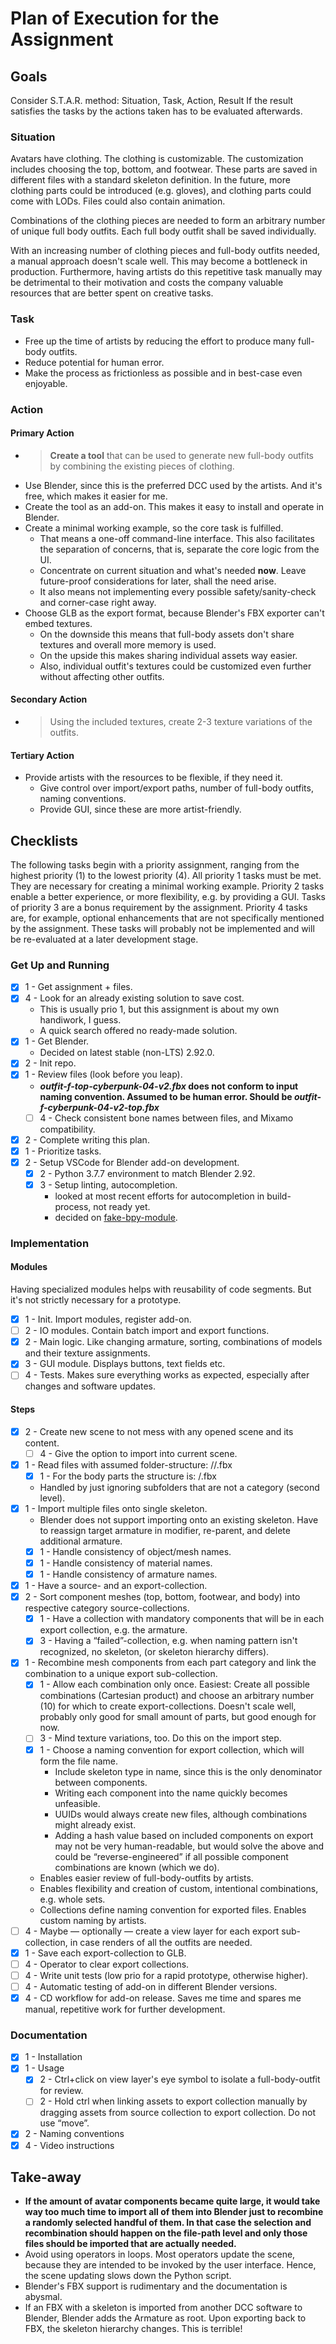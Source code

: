 # Plan of Execution for the Assignment

## Goals

Consider S.T.A.R. method: Situation, Task, Action, Result
If the result satisfies the tasks by the actions taken has to be evaluated afterwards.

### Situation

Avatars have clothing.
The clothing is customizable.
The customization includes choosing the top, bottom, and footwear.
These parts are saved in different files with a standard skeleton definition.
In the future, more clothing parts could be introduced (e.g. gloves), and clothing parts could come with LODs.
Files could also contain animation.

Combinations of the clothing pieces are needed to form an arbitrary number of unique full body outfits.
Each full body outfit shall be saved individually.

With an increasing number of clothing pieces and full-body outfits needed, a manual approach doesn't scale well.
This may become a bottleneck in production.
Furthermore, having artists do this repetitive task manually may be detrimental to their motivation and costs the company valuable resources that are better spent on creative tasks.

### Task

- Free up the time of artists by reducing the effort to produce many full-body outfits.
- Reduce potential for human error.
- Make the process as frictionless as possible and in best-case even enjoyable.

### Action

#### Primary Action

- > **Create a tool** that can be used to generate new full-body outfits by combining the existing pieces of clothing.
- Use Blender, since this is the preferred DCC used by the artists. And it's free, which makes it easier for me.
- Create the tool as an add-on. This makes it easy to install and operate in Blender.
- Create a minimal working example, so the core task is fulfilled.
  - That means a one-off command-line interface. This also facilitates the separation of concerns, that is, separate the core logic from the UI.
  - Concentrate on current situation and what's needed **now**. Leave future-proof considerations for later, shall the need arise.
  - It also means not implementing every possible safety/sanity-check and corner-case right away.
- Choose GLB as the export format, because Blender's FBX exporter can't embed textures.
  - On the downside this means that full-body assets don't share textures and overall more memory is used.
  - On the upside this makes sharing individual assets way easier.
  - Also, individual outfit's textures could be customized even further without affecting other outfits.

#### Secondary Action

- > Using the included textures, create 2-3 texture variations of the outfits.

#### Tertiary Action

- Provide artists with the resources to be flexible, if they need it.
  - Give control over import/export paths, number of full-body outfits, naming conventions.
  - Provide GUI, since these are more artist-friendly.

## Checklists

The following tasks begin with a priority assignment, ranging from the highest priority (1) to the lowest priority (4).
All priority 1 tasks must be met. They are necessary for creating a minimal working example.
Priority 2 tasks enable a better experience, or more flexibility, e.g. by providing a GUI.
Tasks of priority 3 are a bonus requirement by the assignment.
Priority 4 tasks are, for example, optional enhancements that are not specifically mentioned by the assignment. These tasks will probably not be implemented and will be re-evaluated at a later development stage.

### Get Up and Running

- [x] 1 - Get assignment + files.
- [x] 4 - Look for an already existing solution to save cost.
  - This is usually prio 1, but this assignment is about my own handiwork, I guess.
  - A quick search offered no ready-made solution.
- [x] 1 - Get Blender.
  - Decided on latest stable (non-LTS) 2.92.0.
- [x] 2 - Init repo.
- [x] 1 - Review files (look before you leap).
  - **_outfit-f-top-cyberpunk-04-v2.fbx_ does not conform to input naming convention. Assumed to be human error. Should be _outfit-f-cyberpunk-04-v2-top.fbx_**
  - [ ] 4 - Check consistent bone names between files, and Mixamo compatibility.
- [x] 2 - Complete writing this plan.
- [x] 1 - Prioritize tasks.
- [x] 2 - Setup VSCode for Blender add-on development.
  - [x] 2 - Python 3.7.7 environment to match Blender 2.92.
  - [x] 3 - Setup linting, autocompletion.
    - looked at most recent efforts for autocompletion in build-process, not ready yet.
    - decided on [fake-bpy-module](https://github.com/nutti/fake-bpy-module).

### Implementation

#### Modules

Having specialized modules helps with reusability of code segments. But it's not strictly necessary for a prototype.

- [x] 1 - Init. Import modules, register add-on.
- [ ] 2 - IO modules. Contain batch import and export functions.
- [x] 2 - Main logic. Like changing armature, sorting, combinations of models and their texture assignments.
- [x] 3 - GUI module. Displays buttons, text fields etc.
- [ ] 4 - Tests. Makes sure everything works as expected, especially after changes and software updates.

#### Steps

- [x] 2 - Create new scene to not mess with any opened scene and its content.
  - [ ] 4 - Give the option to import into current scene.
- [x] 1 - Read files with assumed folder-structure: <part category>/<part>/<part>.fbx
  - [x] 1 - For the body parts the structure is: <part category>/<part>.fbx
  - Handled by just ignoring subfolders that are not a category (second level).
- [x] 1 - Import multiple files onto single skeleton.
  - Blender does not support importing onto an existing skeleton. Have to reassign target armature in modifier, re-parent, and delete additional armature.
  - [x] 1 - Handle consistency of object/mesh names.
  - [x] 1 - Handle consistency of material names.
  - [x] 1 - Handle consistency of armature names.
- [x] 1 - Have a source- and an export-collection.
- [x] 2 - Sort component meshes (top, bottom, footwear, and body) into respective category source-collections.
  - [x] 1 - Have a collection with mandatory components that will be in each export collection, e.g. the armature.
  - [x] 3 - Having a “failed”-collection, e.g. when naming pattern isn't recognized, no skeleton, (or skeleton hierarchy differs).
- [x] 1 - Recombine mesh components from each part category and link the combination to a unique export sub-collection.
  - [x] 1 - Allow each combination only once. Easiest: Create all possible combinations (Cartesian product) and choose an arbitrary number (10) for which to create export-collections. Doesn't scale well, probably only good for small amount of parts, but good enough for now.
  - [ ] 3 - Mind texture variations, too. Do this on the import step.
  - [x] 1 - Choose a naming convention for export collection, which will form the file name.
    - Include skeleton type in name, since this is the only denominator between components.
    - Writing each component into the name quickly becomes unfeasible.
    - UUIDs would always create new files, although combinations might already exist.
    - Adding a hash value based on included components on export may not be very human-readable, but would solve the above and could be “reverse-engineered” if all possible component combinations are known (which we do).
  - Enables easier review of full-body-outfits by artists.
  - Enables flexibility and creation of custom, intentional combinations, e.g. whole sets.
  - Collections define naming convention for exported files. Enables custom naming by artists.
- [ ] 4 - Maybe — optionally — create a view layer for each export sub-collection, in case renders of all the outfits are needed.
- [x] 1 - Save each export-collection to GLB.
- [ ] 4 - Operator to clear export collections.
- [ ] 4 - Write unit tests (low prio for a rapid prototype, otherwise higher).
- [ ] 4 - Automatic testing of add-on in different Blender versions.
- [x] 4 - CD workflow for add-on release. Saves me time and spares me manual, repetitive work for further development.
  
### Documentation

- [x] 1 - Installation
- [x] 1 - Usage
  - [x] 2 - Ctrl+click on view layer's eye symbol to isolate a full-body-outfit for review.
  - [ ] 2 - Hold ctrl when linking assets to export collection manually by dragging assets from source collection to export collection. Do not use “move”.
- [x] 2 - Naming conventions
- [x] 4 - Video instructions

## Take-away

- **If the amount of avatar components became quite large, it would take way too much time to import all of them into Blender just to recombine a randomly selected handful of them. In that case the selection and recombination should happen on the file-path level and only those files should be imported that are actually needed.**
- Avoid using operators in loops. Most operators update the scene, because they are intended to be invoked by the user interface. Hence, the scene updating slows down the Python script.
- Blender's FBX support is rudimentary and the documentation is abysmal.
- If an FBX with a skeleton is imported from another DCC software to Blender, Blender adds the Armature as root. Upon exporting back to FBX, the skeleton hierarchy changes. This is terrible!
